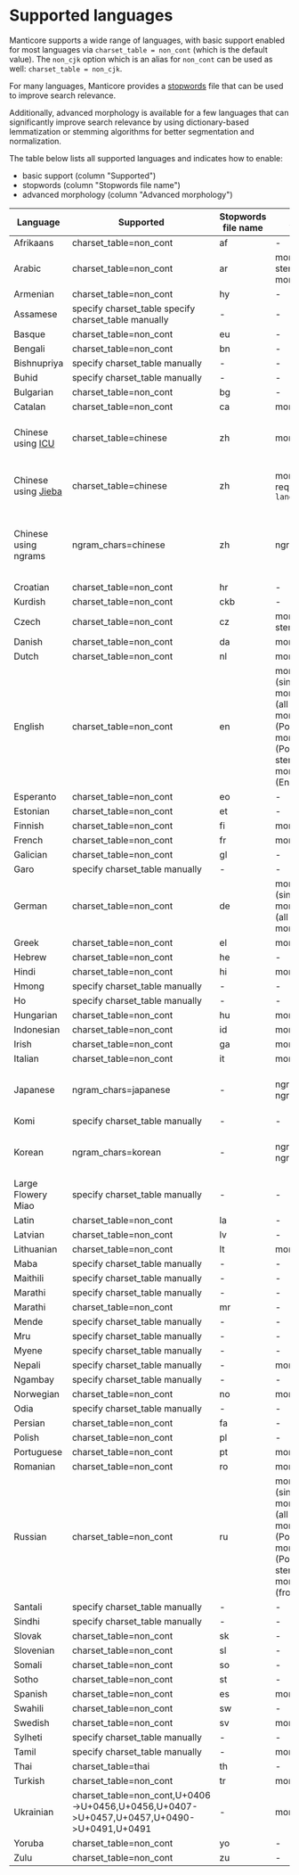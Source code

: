 # Supported languages

Manticore supports a wide range of languages, with basic support enabled for most languages via `charset_table = non_cont` (which is the default value). The `non_cjk` option which is an alias for `non_cont` can be used as well: `charset_table = non_cjk`.

For many languages, Manticore provides a [stopwords](../../Creating_a_table/NLP_and_tokenization/Ignoring_stop-words.md#stopwords) file that can be used to improve search relevance.

Additionally, advanced morphology is available for a few languages that can significantly improve search relevance by using dictionary-based lemmatization or stemming algorithms for better segmentation and normalization.

The table below lists all supported languages and indicates how to enable:
* basic support (column "Supported")
* stopwords (column "Stopwords file name")
* advanced morphology (column "Advanced morphology")

| Language | Supported | Stopwords file name | Advanced morphology | Notes |
| - | - | - | - | - |
| Afrikaans | charset_table=non_cont | af | - | |
| Arabic | charset_table=non_cont | ar | morphology=stem_ar (Arabic stemmer); morphology=libstemmer_ar  | |
| Armenian | charset_table=non_cont | hy | - | |
| Assamese | specify charset_table specify charset_table manually | - | - | |
| Basque | charset_table=non_cont | eu | - | |
| Bengali | charset_table=non_cont | bn | - | |
| Bishnupriya | specify charset_table manually | - | - | |
| Buhid | specify charset_table manually | - | - | |
| Bulgarian | charset_table=non_cont | bg | - | |
| Catalan | charset_table=non_cont | ca | morphology=libstemmer_ca | |
| Chinese using [ICU](https://icu.unicode.org/) | charset_table=chinese | zh | morphology=icu_chinese | More accurate than using ngrams |
| Chinese using [Jieba](https://github.com/fxsjy/jieba) | charset_table=chinese | zh | morphology=jieba_chinese, requires package `manticore-language-packs` | More accurate than using ngrams |
| Chinese using ngrams| ngram_chars=chinese | zh | ngram_chars=1 | Faster indexing, but the search performance might not be as good |
| Croatian | charset_table=non_cont | hr | - | |
| Kurdish | charset_table=non_cont | ckb | - | |
| Czech | charset_table=non_cont | cz | morphology=stem_cz (Czech stemmer) | |
| Danish | charset_table=non_cont | da | morphology=libstemmer_da | |
| Dutch | charset_table=non_cont | nl | morphology=libstemmer_nl | |
| English | charset_table=non_cont | en | morphology=lemmatize_en (single root form); morphology=lemmatize_en_all (all root forms); morphology=stem_en (Porter's English stemmer); morphology=stem_enru (Porter's English and Russian stemmers); morphology=libstemmer_en (English from libstemmer)  | |
| Esperanto | charset_table=non_cont | eo | - | |
| Estonian | charset_table=non_cont | et | - | |
| Finnish | charset_table=non_cont | fi | morphology=libstemmer_fi | |
| French | charset_table=non_cont | fr | morphology=libstemmer_fr | |
| Galician | charset_table=non_cont | gl | - | |
| Garo | specify charset_table manually | - | - | |
| German | charset_table=non_cont | de | morphology=lemmatize_de (single root form); morphology=lemmatize_de_all (all root forms); morphology=libstemmer_de | |
| Greek | charset_table=non_cont | el | morphology=libstemmer_el | |
| Hebrew | charset_table=non_cont | he | - | |
| Hindi | charset_table=non_cont | hi | morphology=libstemmer_hi | |
| Hmong | specify charset_table manually | - | - | |
| Ho | specify charset_table manually | - | - | |
| Hungarian | charset_table=non_cont | hu | morphology=libstemmer_hu | |
| Indonesian | charset_table=non_cont | id | morphology=libstemmer_id | |
| Irish | charset_table=non_cont | ga | morphology=libstemmer_ga | |
| Italian | charset_table=non_cont | it | morphology=libstemmer_it | |
| Japanese | ngram_chars=japanese | - | ngram_chars=japanese ngram_len=1 | Requires ngram-based segmentation |
| Komi | specify charset_table manually | - | - | |
| Korean | ngram_chars=korean | - | ngram_chars=korean ngram_len=1 | Requires ngram-based segmentation  |
| Large Flowery Miao | specify charset_table manually | - | - | |
| Latin | charset_table=non_cont | la | - | |
| Latvian | charset_table=non_cont | lv | - | |
| Lithuanian | charset_table=non_cont | lt | morphology=libstemmer_lt | |
| Maba | specify charset_table manually | - | - | |
| Maithili | specify charset_table manually | - | - | |
| Marathi | specify charset_table manually | - | - | |
| Marathi | charset_table=non_cont | mr | - | |
| Mende | specify charset_table manually | - | - | |
| Mru | specify charset_table manually | - | - | |
| Myene | specify charset_table manually | - | - | |
| Nepali | specify charset_table manually | - | morphology=libstemmer_ne | |
| Ngambay | specify charset_table manually | - | - | |
| Norwegian | charset_table=non_cont | no | morphology=libstemmer_no | |
| Odia | specify charset_table manually | - | - | |
| Persian | charset_table=non_cont | fa | - | |
| Polish | charset_table=non_cont | pl | - | |
| Portuguese | charset_table=non_cont | pt | morphology=libstemmer_pt | |
| Romanian | charset_table=non_cont | ro | morphology=libstemmer_ro | |
| Russian | charset_table=non_cont | ru | morphology=lemmatize_ru (single root form); morphology=lemmatize_ru_all (all root forms); morphology=stem_ru (Porter's Russian stemmer); morphology=stem_enru (Porter's English and Russian stemmers); morphology=libstemmer_ru (from libstemmer) | |
| Santali | specify charset_table manually | - | - | |
| Sindhi | specify charset_table manually | - | - | |
| Slovak | charset_table=non_cont | sk | - | |
| Slovenian | charset_table=non_cont | sl | - | |
| Somali | charset_table=non_cont | so | - | |
| Sotho | charset_table=non_cont | st | - | |
| Spanish | charset_table=non_cont | es | morphology=libstemmer_es | |
| Swahili | charset_table=non_cont | sw | - | |
| Swedish | charset_table=non_cont | sv | morphology=libstemmer_sv | |
| Sylheti | specify charset_table manually | - | - | |
| Tamil | specify charset_table manually | - | morphology=libstemmer_ta | |
| Thai | charset_table=thai | th | - | |
| Turkish | charset_table=non_cont | tr | morphology=libstemmer_tr | |
| Ukrainian | charset_table=non_cont,U+0406->U+0456,U+0456,U+0407->U+0457,U+0457,U+0490->U+0491,U+0491   | - | morphology=lemmatize_uk_all | Requires [installation](../../Installation/Debian_and_Ubuntu.md#Ukrainian-lemmatizer) of UK lemmatizer |
| Yoruba | charset_table=non_cont | yo | - | |
| Zulu | charset_table=non_cont | zu | - |  |
<!-- proofread -->

